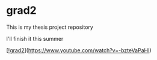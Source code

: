 # grad2

This is my thesis project repository

I'll finish it this summer

[[!grad2](https://img.youtube.com/vi/-bzteVaPaHI)](https://www.youtube.com/watch?v=-bzteVaPaHI)
